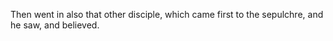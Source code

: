 Then went in also that other disciple, which came first to the sepulchre, and he saw, and believed.
